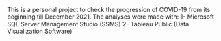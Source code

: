 This is a personal project to check the progression of COVID-19 from its beginning till December 2021.
The analyses were made with:
1- Microsoft SQL Server Management Studio (SSMS)
2- Tableau Public (Data Visualization Software)
